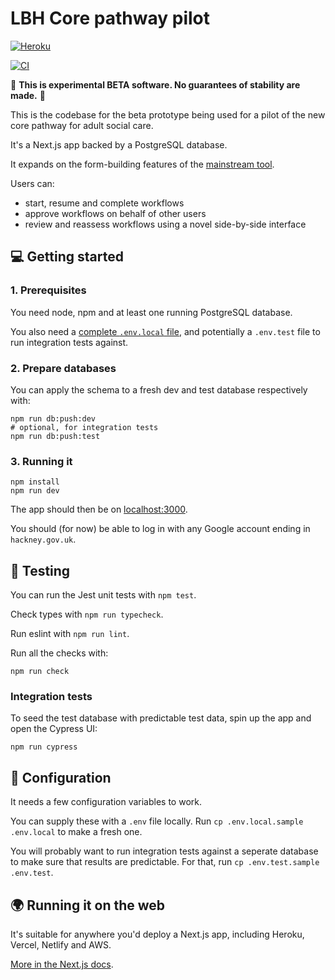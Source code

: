 # LBH Core pathway pilot

[![Heroku](https://heroku-badge.herokuapp.com/?app=lbh-core-pathway-pilot)](https://lbh-core-pathway-pilot.herokuapp.com/)

[![CI](https://github.com/LBHackney-IT/lbh-core-pathway-pilot/actions/workflows/tests.yml/badge.svg)](https://github.com/LBHackney-IT/lbh-core-pathway-pilot/actions/workflows/tests.yml)

🚨 **This is experimental BETA software. No guarantees of stability are made.** 🚨

This is the codebase for the beta prototype being used for a pilot of the new core pathway for adult social care.

It's a Next.js app backed by a PostgreSQL database.

It expands on the form-building features of the [mainstream tool](https://github.com/LBHackney-IT/lbh-social-care-frontend/wiki/How-to-create-and-modify-forms).

Users can:

- start, resume and complete workflows
- approve workflows on behalf of other users
- review and reassess workflows using a novel side-by-side interface

## 💻 Getting started

### 1. Prerequisites

You need node, npm and at least one running PostgreSQL database.

You also need a [complete `.env.local` file](#-configuration), and potentially a `.env.test` file to run integration tests against.

### 2. Prepare databases

You can apply the schema to a fresh dev and test database respectively with:

```
npm run db:push:dev
# optional, for integration tests
npm run db:push:test
```

### 3. Running it

```
npm install
npm run dev
```

The app should then be on [localhost:3000](http://localhost:3000).

You should (for now) be able to log in with any Google account ending in `hackney.gov.uk`.

## 🧪 Testing

You can run the Jest unit tests with `npm test`.

Check types with `npm run typecheck`.

Run eslint with `npm run lint`.

Run all the checks with:

```
npm run check
```

### Integration tests

To seed the test database with predictable test data, spin up the app and open the Cypress UI:

```
npm run cypress
```

## 🧬 Configuration

It needs a few configuration variables to work.

You can supply these with a `.env` file locally. Run `cp .env.local.sample .env.local` to make a fresh one.

You will probably want to run integration tests against a seperate database to make sure that results are predictable. For that, run `cp .env.test.sample .env.test`.

## 🌍 Running it on the web

It's suitable for anywhere you'd deploy a Next.js app, including Heroku, Vercel, Netlify and AWS.

[More in the Next.js docs](https://nextjs.org/docs/deployment).
